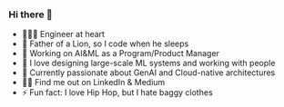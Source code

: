 ### Hi there 👋

<!--
**jaguilamartinez/jaguilamartinez** is a ✨ _special_ ✨ repository because its `README.md` (this file) appears on your GitHub profile.
-->

- 🧑🏻‍🔧 Engineer at heart
- 🦁 Father of a Lion, so I code when he sleeps
- 🌱 Working on AI&ML as a Program/Product Manager
- 💬 I love designing large-scale ML systems and working with people
- 🤔 Currently passionate about GenAI and Cloud-native architectures
- ✍🏻 Find me out on LinkedIn & Medium
- ⚡ Fun fact: I love Hip Hop, but I hate baggy clothes
